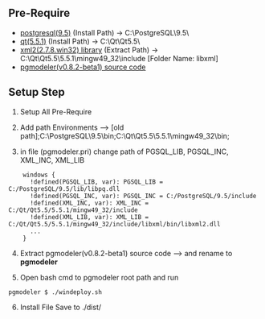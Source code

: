 ## Pre-Require
- [postgresql(9.5)](http://www.enterprisedb.com/postgresql-952-installers-win64?ls=Crossover&type=Crossover) (Install Path) -> C:\PostgreSQL\9.5\
- [qt(5.5.1)](http://download.qt.io/official_releases/qt/5.5/5.5.1/qt-opensource-windows-x86-mingw492-5.5.1.exe) (Install Path) -> C:\Qt\Qt5.5\
- [xml2(2.7.8.win32) library](http://xmlsoft.org/sources/win32/libxml2-2.7.8.win32.zip) (Extract Path) -> C:\Qt\Qt5.5\5.5.1\mingw49_32\include [Folder Name: libxml]
- [pgmodeler(v0.8.2-beta1) source code](https://github.com/pgmodeler/pgmodeler/archive/v0.8.2-beta1.zip)

## Setup Step
 1. Setup All Pre-Require

 2. Add path Environments --> [old path];C:\PostgreSQL\9.5\bin;C:\Qt\Qt5.5\5.5.1\mingw49_32\bin;

 3. in file (pgmodeler.pri) change path of PGSQL_LIB, PGSQL_INC, XML_INC, XML_LIB
```shell
    windows {
      !defined(PGSQL_LIB, var): PGSQL_LIB = C:/PostgreSQL/9.5/lib/libpq.dll
      !defined(PGSQL_INC, var): PGSQL_INC = C:/PostgreSQL/9.5/include
      !defined(XML_INC, var): XML_INC = C:/Qt/Qt5.5/5.5.1/mingw49_32/include
      !defined(XML_LIB, var): XML_LIB = C:/Qt/Qt5.5/5.5.1/mingw49_32/include/libxml/bin/libxml2.dll
      ...
    }
```

 4. Extract pgmodeler(v0.8.2-beta1) source code --> and rename to **pgmodeler**

 5. Open bash cmd to pgmodeler root path and run
```shell
pgmodeler $ ./windeploy.sh
```
 6. Install File Save to ./dist/
